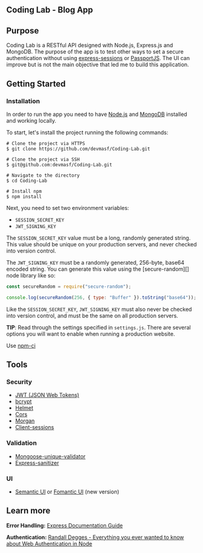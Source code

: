 ## Coding Lab - Blog App

## Purpose

Coding Lab is a RESTful API designed with Node.js, Express.js and MongoDB. The purpose
of the app is to test other ways to set a secure authentication without using
[express-sessions](https://github.com/expressjs/session) or
[PassportJS](http://www.passportjs.org/). The UI can improve but is not the
main objective that led me to build this application.

## Getting Started

### Installation

In order to run the app you need to have [Node.js](https://nodejs.org/en/) and
[MongoDB](https://docs.mongodb.com/manual/administration/install-community/)
installed and working locally.

To start, let's install the project running the following commands:

```console
# Clone the project via HTTPS
$ git clone https://github.com/devmasf/Coding-Lab.git

# Clone the project via SSH
$ git@github.com:devmasf/Coding-Lab.git

# Navigate to the directory
$ cd Coding-Lab

# Install npm
$ npm install
```

Next, you need to set two environment variables:

- `SESSION_SECRET_KEY`
- `JWT_SIGNING_KEY`

The `SESSION_SECRET_KEY` value must be a long, randomly generated string. This
value should be unique on your production servers, and never checked into
version control.

The `JWT_SIGNING_KEY` must be a randomly generated, 256-byte, base64 encoded
string. You can generate this value using the [secure-random][] node library
like so:

```javascript
const secureRandom = require("secure-random");

console.log(secureRandom(256, { type: "Buffer" }).toString("base64"));
```

Like the `SESSION_SECRET_KEY`, `JWT_SIGNING_KEY` must also never be checked into
version control, and must be the same on all production servers.

**TIP**: Read through the settings specified in `settings.js`. There are
several options you will want to enable when running a production website.

Use [npm-ci](https://docs.npmjs.com/cli/ci)

## Tools

### Security

- [JWT (JSON Web Tokens)](https://jwt.io/)
- [bcrypt](https://github.com/dcodeIO/bcrypt.js/)
- [Helmet](https://helmetjs.github.io/)
- [Cors](https://github.com/expressjs/cors)
- [Morgan](https://github.com/expressjs/morgan)
- [Client-sessions](https://github.com/mozilla/node-client-sessions)

### Validation

- [Mongoose-unique-validator](https://github.com/blakehaswell/mongoose-unique-validator)
- [Express-sanitizer](https://github.com/markau/express-sanitizer)

### UI

- [Semantic UI](https://semantic-ui.com/) or
  [Fomantic UI](https://semantic-ui.com/) (new version)

## Learn more

**Error Handling:**
[Express Documentation Guide](https://expressjs.com/en/guide/error-handling.html)

**Authentication:**
[Randall Degges - Everything you ever wanted to know about Web Authentication in Node](https://www.youtube.com/watch?v=i7of02icPyQ&feature=youtu.be&t=35)
